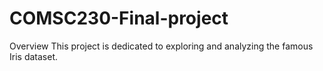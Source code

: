 # COMSC230-Final-project
Overview This project is dedicated to exploring and analyzing the famous Iris dataset.
